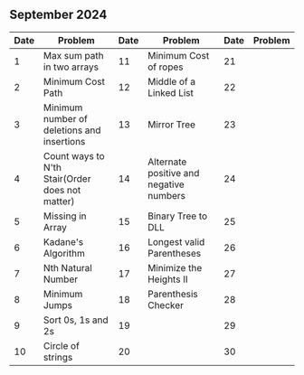 ## September 2024

| Date | Problem                                         | Date | Problem                                 | Date | Problem |
| ---- | ----------------------------------------------- | ---- | --------------------------------------- | ---- | ------- |
| 1    | Max sum path in two arrays                      | 11   | Minimum Cost of ropes                   | 21   |         |
| 2    | Minimum Cost Path                               | 12   | Middle of a Linked List                 | 22   |         |
| 3    | Minimum number of deletions and insertions      | 13   | Mirror Tree                             | 23   |         |
| 4    | Count ways to N'th Stair(Order does not matter) | 14   | Alternate positive and negative numbers | 24   |         |
| 5    | Missing in Array                                | 15   | Binary Tree to DLL                      | 25   |         |
| 6    | Kadane's Algorithm                              | 16   | Longest valid Parentheses               | 26   |         |
| 7    | Nth Natural Number                              | 17   | Minimize the Heights II                 | 27   |         |
| 8    | Minimum Jumps                                   | 18   | Parenthesis Checker                     | 28   |         |
| 9    | Sort 0s, 1s and 2s                              | 19   |                                         | 29   |         |
| 10   | Circle of strings                               | 20   |                                         | 30   |         |
